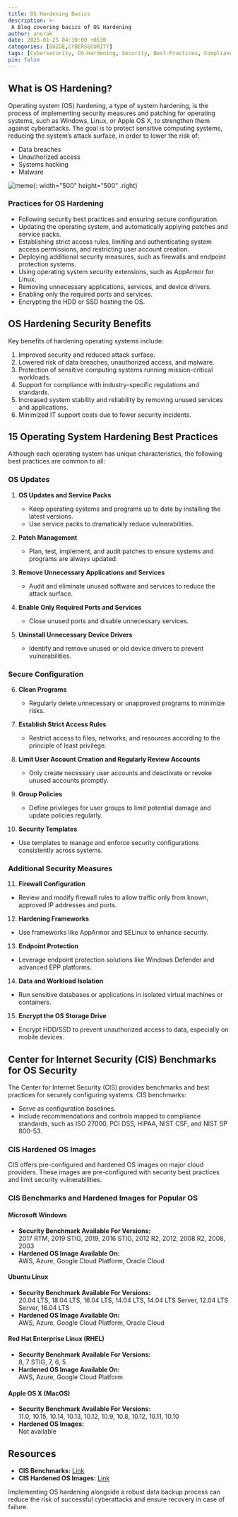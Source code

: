 ```yaml
---
title: OS Hardening Basics
description: >-
 A Blog covering basics of OS Hardening
author: anorak
date: 2025-01-25 04:30:00 +0530
categories: [GUIDE,CYBERSECURITY]
tags: [Cybersecurity, OS-Hardening, Security, Best-Practices, Compliance, Windows, Linux, MacOS]
pin: false
---
```


## What is OS Hardening?

Operating system (OS) hardening, a type of system hardening, is the process of implementing security measures and patching for operating systems, such as Windows, Linux, or Apple OS X, to strengthen them against cyberattacks. The goal is to protect sensitive computing systems, reducing the system’s attack surface, in order to lower the risk of:

- Data breaches
- Unauthorized access
- Systems hacking
- Malware


![meme](/assets/img/202501/oshard.png){: width="500" height="500"  .right}

### Practices for OS Hardening

- Following security best practices and ensuring secure configuration.
- Updating the operating system, and automatically applying patches and service packs.
- Establishing strict access rules, limiting and authenticating system access permissions, and restricting user account creation.
- Deploying additional security measures, such as firewalls and endpoint protection systems.
- Using operating system security extensions, such as AppArmor for Linux.
- Removing unnecessary applications, services, and device drivers.
- Enabling only the required ports and services.
- Encrypting the HDD or SSD hosting the OS.


## OS Hardening Security Benefits

Key benefits of hardening operating systems include:

1. Improved security and reduced attack surface.
2. Lowered risk of data breaches, unauthorized access, and malware.
3. Protection of sensitive computing systems running mission-critical workloads.
4. Support for compliance with industry-specific regulations and standards.
5. Increased system stability and reliability by removing unused services and applications.
6. Minimized IT support costs due to fewer security incidents.



## 15 Operating System Hardening Best Practices

Although each operating system has unique characteristics, the following best practices are common to all:

### OS Updates

1. **OS Updates and Service Packs**  
   - Keep operating systems and programs up to date by installing the latest versions.
   - Use service packs to dramatically reduce vulnerabilities.

2. **Patch Management**  
   - Plan, test, implement, and audit patches to ensure systems and programs are always updated.

3. **Remove Unnecessary Applications and Services**  
   - Audit and eliminate unused software and services to reduce the attack surface.

4. **Enable Only Required Ports and Services**  
   - Close unused ports and disable unnecessary services.

5. **Uninstall Unnecessary Device Drivers**  
   - Identify and remove unused or old device drivers to prevent vulnerabilities.

### Secure Configuration

6. **Clean Programs**  
   - Regularly delete unnecessary or unapproved programs to minimize risks.

7. **Establish Strict Access Rules**  
   - Restrict access to files, networks, and resources according to the principle of least privilege.

8. **Limit User Account Creation and Regularly Review Accounts**  
   - Only create necessary user accounts and deactivate or revoke unused accounts promptly.

9. **Group Policies**  
   - Define privileges for user groups to limit potential damage and update policies regularly.

10. **Security Templates**  
   - Use templates to manage and enforce security configurations consistently across systems.

### Additional Security Measures

11. **Firewall Configuration**  
   - Review and modify firewall rules to allow traffic only from known, approved IP addresses and ports.

12. **Hardening Frameworks**  
   - Use frameworks like AppArmor and SELinux to enhance security.

13. **Endpoint Protection**  
   - Leverage endpoint protection solutions like Windows Defender and advanced EPP platforms.

14. **Data and Workload Isolation**  
   - Run sensitive databases or applications in isolated virtual machines or containers.

15. **Encrypt the OS Storage Drive**  
   - Encrypt HDD/SSD to prevent unauthorized access to data, especially on mobile devices.



## Center for Internet Security (CIS) Benchmarks for OS Security

The Center for Internet Security (CIS) provides benchmarks and best practices for securely configuring systems. CIS benchmarks:

- Serve as configuration baselines.
- Include recommendations and controls mapped to compliance standards, such as ISO 27000, PCI DSS, HIPAA, NIST CSF, and NIST SP 800-53.

### CIS Hardened OS Images

CIS offers pre-configured and hardened OS images on major cloud providers. These images are pre-configured with security best practices and limit security vulnerabilities.

### CIS Benchmarks and Hardened Images for Popular OS

#### Microsoft Windows

- **Security Benchmark Available For Versions:**  
  2017 RTM, 2019 STIG, 2019, 2016 STIG, 2012 R2, 2012, 2008 R2, 2008, 2003  
- **Hardened OS Image Available On:**  
  AWS, Azure, Google Cloud Platform, Oracle Cloud  

#### Ubuntu Linux

- **Security Benchmark Available For Versions:**  
  20.04 LTS, 18.04 LTS, 16.04 LTS, 14.04 LTS, 14.04 LTS Server, 12.04 LTS Server, 16.04 LTS  
- **Hardened OS Image Available On:**  
  AWS, Azure, Google Cloud Platform, Oracle Cloud  

#### Red Hat Enterprise Linux (RHEL)

- **Security Benchmark Available For Versions:**  
  8, 7 STIG, 7, 6, 5  
- **Hardened OS Image Available On:**  
  AWS, Azure, Google Cloud Platform  

#### Apple OS X (MacOS)

- **Security Benchmark Available For Versions:**  
  11.0, 10.15, 10.14, 10.13, 10.12, 10.9, 10.8, 10.12, 10.11, 10.10  
- **Hardened OS Images:**  
  Not available  


## Resources

- **CIS Benchmarks:** [Link](https://www.cisecurity.org/cis-benchmarks)  
- **CIS Hardened OS Images:** [Link](https://www.cisecurity.org/cis-hardened-images)  



Implementing OS hardening alongside a robust data backup process can reduce the risk of successful cyberattacks and ensure recovery in case of failure.

